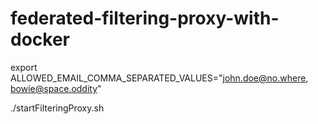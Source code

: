 # federated-filtering-proxy-with-docker

export ALLOWED_EMAIL_COMMA_SEPARATED_VALUES="john.doe@no.where, bowie@space.oddity"

./startFilteringProxy.sh
